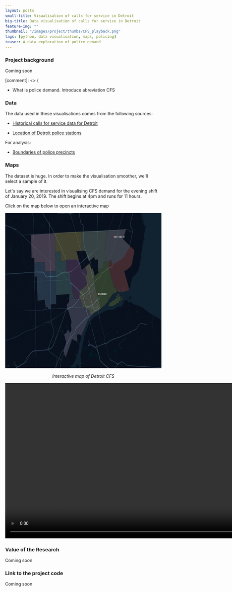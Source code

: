 ```yaml
---
layout: posts
small-title: Visualisation of calls for service in Detroit
big-title: Data visualisation of calls for service in Detroit
feature-img: ""
thumbnail: "/images/project/thumbs/CFS_playback.png"
tags: [python, data visualisation, maps, policing]
teaser: A data exploration of police demand
---
```


### Project background

Coming soon

[comment]: <> (
- What is police demand. Introduce abreviation CFS


### Data 

The data used in these visualisations comes from the following sources:

- [Historical calls for service data for Detroit](https://data.detroitmi.gov/Public-Safety/DPD-911-Calls-for-Service-September-20-2016-Presen/wgv9-drfc)

- [Location of Detroit police stations](https://data.detroitmi.gov/Public-Safety/DPD-911-Calls-for-Service-September-20-2016-Presen/wgv9-drfc)

For analysis:
- [Boundaries of police precincts](https://data.detroitmi.gov/datasets/dpd-precincts/data?geometry=-83.758%2C42.264%2C-82.440%2C42.442)

### Maps

The dataset is huge. In order to make the visualisation smoother, we'll select a sample of it. 

Let's say we are interested in visualising CFS demand for the evening shift of January 20, 2019. The shift begins at 4pm and runs for 11 hours.

Click on the map below to open an interactive map

<p align="center">
  <a href="/images/project/maps/CFS_playback.html" target="_blank">
    <img src="/images/project/CFS_playback.png" height="500">
  </a>
</p>

<p align="center">
  <em>Interactive map of Detroit CFS</em>
</p>


<video width="1100" height="500" autoplay
       name="CFS playback" src="/images/project/CFS_playback.mov"></video>


### Value of the Research


Coming soon


### Link to the project code


Coming soon